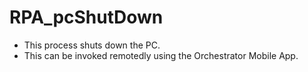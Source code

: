 # RPA_pcShutDown

- This process shuts down the PC.
- This can be invoked remotedly using the Orchestrator Mobile App.
